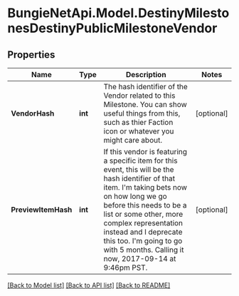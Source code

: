 # BungieNetApi.Model.DestinyMilestonesDestinyPublicMilestoneVendor
## Properties

Name | Type | Description | Notes
------------ | ------------- | ------------- | -------------
**VendorHash** | **int** | The hash identifier of the Vendor related to this Milestone. You can show useful things from this, such as thier Faction icon or whatever you might care about. | [optional] 
**PreviewItemHash** | **int** | If this vendor is featuring a specific item for this event, this will be the hash identifier of that item. I&#39;m taking bets now on how long we go before this needs to be a list or some other, more complex representation instead and I deprecate this too. I&#39;m going to go with 5 months. Calling it now, 2017-09-14 at 9:46pm PST. | [optional] 

[[Back to Model list]](../README.md#documentation-for-models) [[Back to API list]](../README.md#documentation-for-api-endpoints) [[Back to README]](../README.md)

